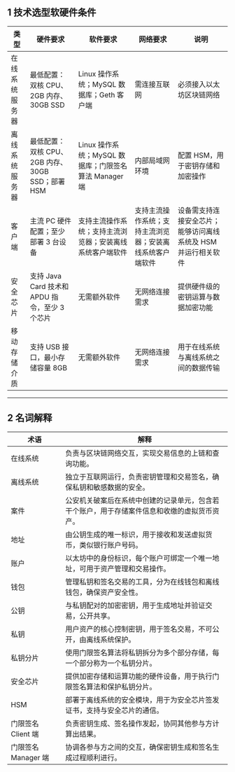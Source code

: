## 1 技术选型软硬件条件

| 类型      | 硬件要求                               | 软件要求                                  | 网络要求                         | 说明                                |
| ------- | ---------------------------------- | ------------------------------------- | ---------------------------- | --------------------------------- |
| 在线系统服务器 | 最低配置：双核 CPU、2GB 内存、30GB SSD        | Linux 操作系统；MySQL 数据库；Geth 客户端         | 需连接互联网                       | 必须接入以太坊区块链网络                      |
| 离线系统服务器 | 最低配置：双核 CPU、2GB 内存、30GB SSD；部署 HSM | Linux 操作系统；MySQL 数据库；门限签名算法 Manager 端 | 内部局域网环境                      | 配置 HSM，用于密钥存储和加密操作                |
| 客户端     | 主流 PC 硬件配置；至少部署 3 台设备              | 支持主流操作系统；支持主流浏览器；安装离线系统客户端软件          | 支持主流操作系统；支持主流浏览器；安装离线系统客户端软件 | 设备需支持连接安全芯片；能够访问离线系统及 HSM 并运行相关软件 |
| 安全芯片    | 支持 Java Card 技术和 APDU 指令，至少 3 个芯片  | 无需额外软件                                | 无网络连接需求                      | 提供硬件级的密钥运算与数据加密功能                 |
| 移动存储介质  | 支持 USB 接口，最小存储容量 8GB               | 无需额外软件                                | 无网络连接需求                      | 用于在线系统与离线系统之间的数据传输                |

---

## 2 名词解释

| 术语             | 解释                                             |
| -------------- | ---------------------------------------------- |
| 在线系统           | 负责与区块链网络交互，实现交易信息的上链和查询功能。                     |
| 离线系统           | 独立于互联网运行，负责密钥管理和交易签名，确保私钥和敏感数据的安全。             |
| 案件             | 公安机关破案后在系统中创建的记录单元，包含若干个账户，用于存储案件信息和收缴的虚拟货币资产。 |
| 地址             | 由公钥生成的唯一标识，用于接收和发送虚拟货币，类似银行账户号码。               |
| 账户             | 以太坊中的身份标识，每个账户可绑定一个唯一地址，可用于资产管理和交易操作。          |
| 钱包             | 管理私钥和签名交易的工具，分为在线钱包和离线钱包，确保资产安全性。              |
| 公钥             | 与私钥配对的加密密钥，用于生成地址并验证交易，公开共享。                   |
| 私钥             | 用户资产的核心控制密钥，用于签名交易，不可公开，由离线系统保护。               |
| 私钥分片           | 使用门限签名算法将私钥拆分为多个部分存储，每一个部分称为一个私钥分片。            |
| 安全芯片           | 提供加密存储和运算功能的硬件设备，用于执行门限签名算法和保护私钥分片。            |
| HSM            | 部署于离线系统的安全模块，用于为安全芯片签发证书，支持与安全芯片的通信。           |
| 门限签名 Client 端  | 负责密钥生成、签名操作发起，协同其他参与方计算出结果。                    |
| 门限签名 Manager 端 | 协调各参与方之间的交互，确保密钥生成和签名生成过程顺利进行。                 |

